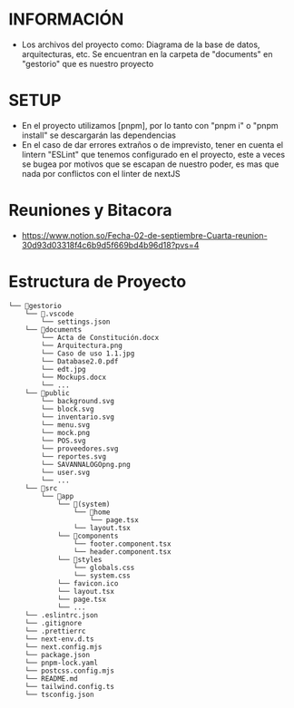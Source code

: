 # INFORMACIÓN
- Los archivos del proyecto como: Diagrama de la base de datos, arquitecturas, etc. Se encuentran en la carpeta de "documents" en "gestorio" que es nuestro proyecto

# SETUP
- En el proyecto utilizamos [pnpm], por lo tanto con "pnpm i" o "pnpm install" se descargarán las dependencias
- En el caso de dar errores extraños o de imprevisto, tener en cuenta el lintern "ESLint" que tenemos configurado en el proyecto, este a veces se bugea por motivos que se escapan de nuestro poder, es mas que nada por conflictos con el linter de nextJS

# Reuniones y Bitacora
- https://www.notion.so/Fecha-02-de-septiembre-Cuarta-reunion-30d93d03318f4c6b9d5f669bd4b96d18?pvs=4

# Estructura de Proyecto
```
└── 📁gestorio
    └── 📁.vscode
        └── settings.json
    └── 📁documents
        └── Acta de Constitución.docx
        └── Arquitectura.png
        └── Caso de uso 1.1.jpg
        └── Database2.0.pdf
        └── edt.jpg
        └── Mockups.docx
        └── ...
    └── 📁public
        └── background.svg
        └── block.svg
        └── inventario.svg
        └── menu.svg
        └── mock.png
        └── POS.svg
        └── proveedores.svg
        └── reportes.svg
        └── SAVANNALOGOpng.png
        └── user.svg
        └── ...
    └── 📁src
        └── 📁app
            └── 📁(system)
                └── 📁home
                    └── page.tsx
                └── layout.tsx
            └── 📁components
                └── footer.component.tsx
                └── header.component.tsx
            └── 📁styles
                └── globals.css
                └── system.css
            └── favicon.ico
            └── layout.tsx
            └── page.tsx
            └── ...
    └── .eslintrc.json
    └── .gitignore
    └── .prettierrc
    └── next-env.d.ts
    └── next.config.mjs
    └── package.json
    └── pnpm-lock.yaml
    └── postcss.config.mjs
    └── README.md
    └── tailwind.config.ts
    └── tsconfig.json
```
